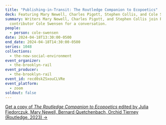 ```yaml
---
title: "Publishing-in-Transit: The Routledge Companion to Ecopoetics"
deck: Featuring Mary Newell, Charles Pigott, Stephen Collis, and Cole Swensen
summary: Writers Mary Newell, Charles Pigott, and Stephen Collis join Rail
  contributor Cole Swensen for a conversation.
people:
  - person: cole-swensen
date: 2024-04-18T13:30:00-0500
end_date: 2024-04-18T14:30:00-0500
series: 1048
collections:
  - the-new-social-environment
event_organizer:
  - the-brooklyn-rail
event_producer:
  - the-brooklyn-rail
event_id: recd0skZSxouCLVRe
event_platform:
  - zoom
soldout: false
---
```

[Get a copy of *The Routledge Companion to Ecopoetics* edited by Julia Fiedorczuk, Mary Newell, Bernard Quetchenbach, Orchid Tierney (Routledge, 2023) →](https://www.routledge.com/The-Routledge-Companion-to-Ecopoetics/Fiedorczuk-Newell-Quetchenbach-Tierney/p/book/9781032033785)